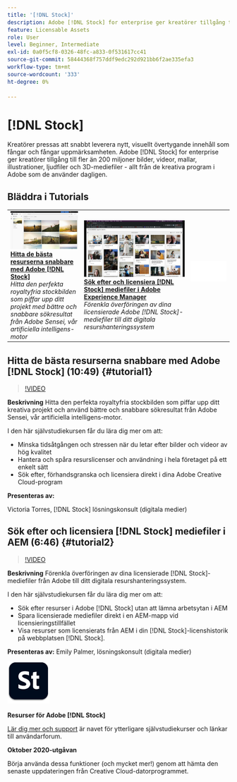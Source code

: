```yaml
---
title: '[!DNL Stock]'
description: Adobe [!DNL Stock] for enterprise ger kreatörer tillgång till fler än 200 miljoner bilder, videor, mallar, illustrationer, ljudfiler och 3D-resurser
feature: Licensable Assets
role: User
level: Beginner, Intermediate
exl-id: 0a0f5cf8-0326-48fc-a833-0f531617cc41
source-git-commit: 58444368f757ddf9edc292d921bb6f2ae335efa3
workflow-type: tm+mt
source-wordcount: '333'
ht-degree: 0%

---
```


# [!DNL Stock]

Kreatörer pressas att snabbt leverera nytt, visuellt övertygande innehåll som fångar och fångar uppmärksamheten. Adobe [!DNL Stock] for enterprise ger kreatörer tillgång till fler än 200 miljoner bilder, videor, mallar, illustrationer, ljudfiler och 3D-mediefiler - allt från de kreativa program i Adobe som de använder dagligen.

## Bläddra i Tutorials

<table style="table-layout:fixed">
<tr>
 <td>
   <a href="stock.md#tutorial1">
      <img alt="Hitta de bästa resurserna snabbare med Adobe [!DNL Stock]" src="../assets/stock_torres_thumbnail.jpg" />
   </a>
    <div>
   <a href="stock.md#tutorial1"><strong>Hitta de bästa resurserna snabbare med Adobe [!DNL Stock]</strong></a>
    </div>
    <em>Hitta den perfekta royaltyfria stockbilden som piffar upp ditt projekt med bättre och snabbare sökresultat från Adobe Sensei, vår artificiella intelligens-motor</em>
    <br>
  </td>
  <td>
   <a href="stock.md#tutorial2">
      <img alt="Sök efter och licensiera [!DNL Stock]-mediefiler i AEM" src="../assets/stock_aemintegration_palmer_thumbnail.jpg" />
   </a>
    <div>
   <a href="stock.md#tutorial2"><strong>Sök efter och licensiera [!DNL Stock] mediefiler i 
Adobe Experience Manager</strong></a>
    </div>
    <em>Förenkla överföringen av dina licensierade Adobe [!DNL Stock]-mediefiler till ditt digitala resurshanteringssystem</em>
    <br>
  </td>
  <td>
    <img alt="Avgränsare" src="../assets/Whitespacer.png" />
    <div>
    <br>
  </td>
</tr>
</table>

## Hitta de bästa resurserna snabbare med Adobe [!DNL Stock] (10:49) {#tutorial1}

>[!VIDEO](https://video.tv.adobe.com/v/326951?hidetitle=true)

**Beskrivning**
Hitta den perfekta royaltyfria stockbilden som piffar upp ditt kreativa projekt och använd bättre och snabbare sökresultat från Adobe Sensei, vår artificiella intelligens-motor.

I den här självstudiekursen får du lära dig mer om att:
* Minska tidsåtgången och stressen när du letar efter bilder och videor av hög kvalitet
* Hantera och spåra resurslicenser och användning i hela företaget på ett enkelt sätt
* Sök efter, förhandsgranska och licensiera direkt i dina Adobe Creative Cloud-program

**Presenteras av:**

Victoria Torres, [!DNL Stock] lösningskonsult (digitala medier)

## Sök efter och licensiera [!DNL Stock] mediefiler i AEM (6:46) {#tutorial2}

>[!VIDEO](https://video.tv.adobe.com/v/326952?hidetitle=true)

**Beskrivning**
Förenkla överföringen av dina licensierade [!DNL Stock]-mediefiler från Adobe till ditt digitala resurshanteringssystem.

I den här självstudiekursen får du lära dig mer om att:
* Sök efter resurser i Adobe [!DNL Stock] utan att lämna arbetsytan i AEM
* Spara licensierade mediefiler direkt i en AEM-mapp vid licensieringstillfället
* Visa resurser som licensierats från AEM i din [!DNL Stock]-licenshistorik på webbplatsen [!DNL Stock].

**Presenteras av:**
Emily Palmer, lösningskonsult (digitala medier)

![[!DNL Stock]-logotyp](../assets/st_appicon_96.png)

**Resurser för Adobe [!DNL Stock]**

[Lär dig mer och support](https://helpx.adobe.com/support/stock.html) är navet för ytterligare självstudiekurser och länkar till användarforum.

**Oktober 2020-utgåvan**

Börja använda dessa funktioner (och mycket mer!) genom att hämta den senaste uppdateringen från Creative Cloud-datorprogrammet.

